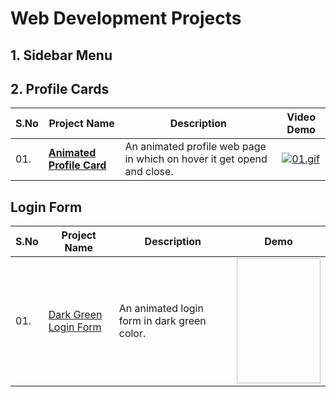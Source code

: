 # Web Development Projects

## 1. Sidebar Menu



## 2. Profile Cards

|S.No|Project Name|Description|Video Demo|
|---|---|---|---|
|01.|__[Animated Profile Card](https://github.com/dev-mdirfan/animated-profile-card.git)__|An animated profile web page in which on hover it get opend and close.|[![01.gif](gifs/01.animated-profile-card.gif)](https://github.com/dev-mdirfan/animated-profile-card.git)|


## Login Form

|S.No|Project Name|Description|Demo|
|---|---|---|---|
|01.|[Dark Green Login Form](https://github.com/dev-mdirfan/dark-green-login-form.git)|An animated login form in dark green color.|<img href='gifs/01-login-form.gif' width='300px' height='200px'>|
